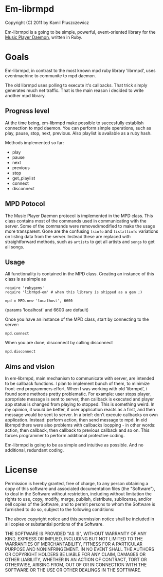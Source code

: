 # Em-librmpd
Copyright (C) 2011 by Kamil Pluszczewicz

Em-librmpd is a going to be simple, powerful, event-oriented library for the
[Music Player Daemon](http://www.musicpd.org), written in Ruby.

# Goals 

Em-librmpd, in contrast to the most known mpd ruby library 'librmpd', uses eventmachine to communite to mpd daemon. 

The old librmpd uses polling to execute it's callbacks. That trick simply generates much net traffic. That is the main reason i decided to write another mpd library.

## Progress level

At the time being, em-librmpd make possible to succesfully establish connection to mpd daemon. You can perform simple operations, such as play, pause, stop, next, previous. Also playlist is available as a ruby hash. 

Methods implemented so far:

- play
- pause
- next
- previous
- stop
- get\_playlist
- connect
- disconnect

## MPD Potocol ##

The Music Player Daemon protocol is implemented in the MPD class. This class
contains most of the commands used in communicating with the server. Some of
the commands were removed/modified to make the usage more transparent. Gone
are the confusing `lsinfo` and `listallinfo` variations on listing data
from the server. Instead these are replaced with straightforward methods,
such as `artists` to get all artists and `songs` to get all songs.

## Usage ##

All functionality is contained in the MPD class. Creating an instance of this
class is as simple as

    require 'rubygems'
    require 'librmpd-em' # when this library is shipped as a gem ;)
    
    mpd = MPD.new 'localhost', 6600

(params 'localhost' and 6600 are default)

Once you have an instance of the MPD class, start by connecting to the server:

    mpd.connect

When you are done, disconnect by calling disconnect

    mpd.disconnect

## Aims and vision

In em-librmpd, main mechanism to communicate with server, are intended to be callback functions. I plan to implement bunch of them, to minimize front-end programmers effort. When I was working with old 'librmpd', i found some methods pretty problematic. For example: user stops player, apropriate message is sent to server, then callback is executed and player app status is changed from playing to stopped. This is something weird. In my opinion, it would be better, if user application reacts as a first, and then message would be sent to server. In a brief: don't execute callbacks on own application. Instead: perform action, then send message to mpd. In old librmpd there were also problems with callbacks loopping - in other words: action, then callback, then callback to previous callback and so on. This forces programmer to perform additional protective coding.

Em-librmpd is going to be as simple and intuitive as possible. And no additional, redundant coding.

# License
Permission is hereby granted, free of charge, to any person obtaining a copy
of this software and associated documentation files (the "Software"), to deal
in the Software without restriction, including without limitation the rights
to use, copy, modify, merge, publish, distribute, sublicense, and/or sell
copies of the Software, and to permit persons to whom the Software is
furnished to do so, subject to the following conditions:

The above copyright notice and this permission notice shall be included in
all copies or substantial portions of the Software.

THE SOFTWARE IS PROVIDED "AS IS", WITHOUT WARRANTY OF ANY KIND, EXPRESS OR
IMPLIED, INCLUDING BUT NOT LIMITED TO THE WARRANTIES OF MERCHANTABILITY,
FITNESS FOR A PARTICULAR PURPOSE AND NONINFRINGEMENT. IN NO EVENT SHALL THE
AUTHORS OR COPYRIGHT HOLDERS BE LIABLE FOR ANY CLAIM, DAMAGES OR OTHER
LIABILITY, WHETHER IN AN ACTION OF CONTRACT, TORT OR OTHERWISE, ARISING FROM,
OUT OF OR IN CONNECTION WITH THE SOFTWARE OR THE USE OR OTHER DEALINGS IN
THE SOFTWARE.
